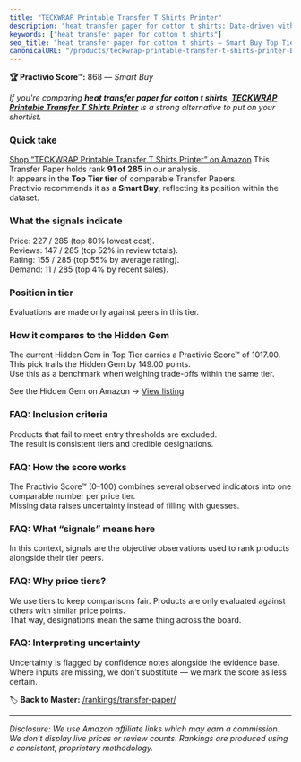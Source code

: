 ```yaml
---
title: "TECKWRAP Printable Transfer T Shirts Printer"
description: "heat transfer paper for cotton t shirts: Data-driven within Top Tier ranking using the Practivio Score™. Positioned by quality, value, demand, findability, mom…"
keywords: ["heat transfer paper for cotton t shirts"]
seo_title: "heat transfer paper for cotton t shirts — Smart Buy Top Tier (2025)"
canonicalURL: "/products/teckwrap-printable-transfer-t-shirts-printer-B0D56VMCXR/"
---
```


**🏆 Practivio Score™:** 868 — _Smart Buy_


*If you're comparing **heat transfer paper for cotton t shirts**, **[TECKWRAP Printable Transfer T Shirts Printer](https://www.amazon.com/dp/B0D56VMCXR?tag=practivio-20)** is a strong alternative to put on your shortlist.*
### Quick take
[Shop “TECKWRAP Printable Transfer T Shirts Printer” on Amazon](https://www.amazon.com/dp/B0D56VMCXR?tag=practivio-20)
This Transfer Paper holds rank **91 of 285** in our analysis.  
It appears in the **Top Tier tier** of comparable Transfer Papers.  
Practivio recommends it as a **Smart Buy**, reflecting its position within the dataset.

### What the signals indicate
Price: 227 / 285 (top 80% lowest cost).  
Reviews: 147 / 285 (top 52% in review totals).  
Rating: 155 / 285 (top 55% by average rating).  
Demand: 11 / 285 (top 4% by recent sales).

### Position in tier
Evaluations are made only against peers in this tier.

### How it compares to the Hidden Gem
The current Hidden Gem in Top Tier carries a Practivio Score™ of 1017.00.  
This pick trails the Hidden Gem by 149.00 points.  
Use this as a benchmark when weighing trade-offs within the same tier.  

See the Hidden Gem on Amazon → [View listing](https://www.amazon.com/dp/B074FXL9KD?tag=practivio-20)

### FAQ: Inclusion criteria
Products that fail to meet entry thresholds are excluded.  
The result is consistent tiers and credible designations.

### FAQ: How the score works
The Practivio Score™ (0–100) combines several observed indicators into one comparable number per price tier.  
Missing data raises uncertainty instead of filling with guesses.

### FAQ: What “signals” means here
In this context, signals are the objective observations used to rank products alongside their tier peers.

### FAQ: Why price tiers?
We use tiers to keep comparisons fair. Products are only evaluated against others with similar price points.  
That way, designations mean the same thing across the board.

### FAQ: Interpreting uncertainty
Uncertainty is flagged by confidence notes alongside the evidence base.  
Where inputs are missing, we don’t substitute — we mark the score as less certain.


🏷️ **Back to Master:** [/rankings/transfer-paper/](/rankings/transfer-paper/)

---
_Disclosure: We use Amazon affiliate links which may earn a commission. We don’t display live prices or review counts. Rankings are produced using a consistent, proprietary methodology._
